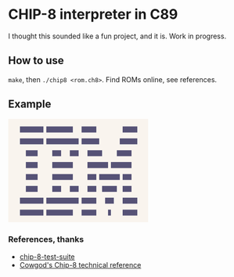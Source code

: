 <h1>CHIP-8 interpreter in C89</h1>
<p>
I thought this sounded like a fun project, and it is.
Work in progress.
</p>
<h2>How to use</h2>
<code>make</code>, then <code>./chip8 &lt;rom.ch8&gt;</code>.
Find ROMs online, see references.
<h2>Example</h2>
<p><img alt="The famous IBM logo CHIP-8 ROM output rendered in the terminal."
        src="https://github.com/cpireyre/chip-8/blob/master/assets/screenshot-ibm-logo.png"
        height=211 width=286
        title="IBM"
        />
</p>
<h3>References, thanks</h3>
<ul>
<li><a href="https://github.com/Timendus/chip8-test-suite">chip-8-test-suite</a></li>
<li><a href="http://devernay.free.fr/hacks/chip8/C8TECH10.HTM">Cowgod's Chip-8 technical reference</a></li>
</ul>
